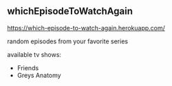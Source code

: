 ## whichEpisodeToWatchAgain

https://which-episode-to-watch-again.herokuapp.com/

random episodes from your favorite series

available tv shows:
- Friends
- Greys Anatomy


